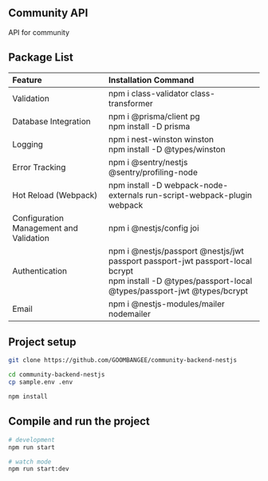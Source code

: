 ## Community API

API for community


## Package List

| Feature                                 | Installation Command                                                                                                                                       |
| :-------------------------------------- | :--------------------------------------------------------------------------------------------------------------------------------------------------------- |
| Validation                              | npm i class-validator class-transformer                                                                                                                    |
| Database Integration                    | npm i @prisma/client pg<br/> npm install -D prisma                                                                                                         |
| Logging                                 | npm i nest-winston winston <br/> npm install -D @types/winston                                                                                             |
| Error Tracking                          | npm i @sentry/nestjs @sentry/profiling-node                                                                                                                |
| Hot Reload (Webpack)                    | npm install -D webpack-node-externals run-script-webpack-plugin webpack                                                                                    |
| Configuration Management and Validation | npm i @nestjs/config joi                                                                                                                                   |
| Authentication                          | npm i @nestjs/passport @nestjs/jwt passport passport-jwt passport-local bcrypt<br/> npm install -D @types/passport-local @types/passport-jwt @types/bcrypt |
| Email                                   | npm i @nestjs-modules/mailer nodemailer                                                                                                                    |

## Project setup

```bash
git clone https://github.com/GOOMBANGEE/community-backend-nestjs

cd community-backend-nestjs
cp sample.env .env

npm install
```

## Compile and run the project

```bash
# development
npm run start

# watch mode
npm run start:dev
```
